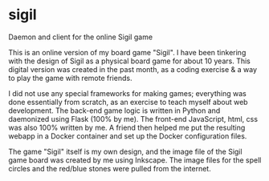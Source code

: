 # sigil
Daemon and client for the online Sigil game

This is an online version of my board game "Sigil". I have been tinkering with the design of Sigil as a physical board game
for about 10 years. This digital version was created in the past month, as a coding exercise & a way to play the game
with remote friends.

I did not use any special frameworks for making games; everything was done essentially from scratch, as an exercise to teach myself about web development. The back-end game logic is written in Python and daemonized using Flask (100% by me).  The front-end JavaScript, html, css was also 100% written by me.  A friend then helped me put the resulting webapp in a Docker container and set up the Docker configuration files.

The game "Sigil" itself is my own design, and the image file of the Sigil game board was created by me using Inkscape. The image files for the spell circles and the red/blue stones were pulled from the internet.
